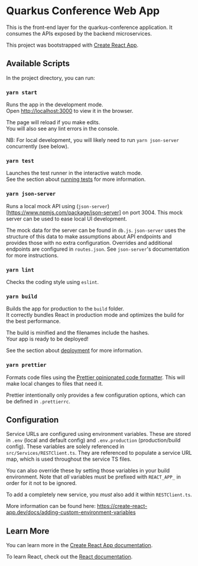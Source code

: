 # Quarkus Conference Web App

This is the front-end layer for the quarkus-conference application.
It consumes the APIs exposed by the backend microservices.

This project was bootstrapped with [Create React App](https://github.com/facebook/create-react-app).

## Available Scripts

In the project directory, you can run:

### `yarn start`

Runs the app in the development mode.<br />
Open [http://localhost:3000](http://localhost:3000) to view it in the browser.

The page will reload if you make edits.<br />
You will also see any lint errors in the console.

NB: For local development, you will likely need to run `yarn json-server` concurrently (see below).

### `yarn test`

Launches the test runner in the interactive watch mode.<br />
See the section about [running tests](https://facebook.github.io/create-react-app/docs/running-tests) for more information.

### `yarn json-server`

Runs a local mock API using (`json-server`)[https://www.npmjs.com/package/json-server] on port 3004. This mock server can be used to ease local UI development.

The mock data for the server can be found in `db.js`. `json-server` uses the structure of this data to make assumptions about API endpoints and provides those with no extra configuration. Overrides and additional endpoints are configured in `routes.json`. See `json-server`'s documentation for more instructions.

### `yarn lint`

Checks the coding style using `eslint`.

### `yarn build`

Builds the app for production to the `build` folder.<br />
It correctly bundles React in production mode and optimizes the build for the best performance.

The build is minified and the filenames include the hashes.<br />
Your app is ready to be deployed!

See the section about [deployment](https://facebook.github.io/create-react-app/docs/deployment) for more information.

### `yarn prettier`

Formats code files using the [Prettier opinionated code formatter](https://prettier.io). This will make local changes to files that need it.

Prettier intentionally only provides a few configuration options, which can be defined in `.prettierrc`.

## Configuration

Service URLs are configured using environment variables. These are stored in `.env` (local and default config) and `.env.production` (production/build config).
These variables are solely referenced in `src/Services/RESTClient.ts`. They are referenced to populate a service URL map, which is used throughout the service TS files.

You can also override these by setting those variables in your build environment. Note that _all_ variables must be prefixed with `REACT_APP_` in order for it not to be ignored.

To add a completely new service, you _must_ also add it within `RESTClient.ts`.

More information can be found here: https://create-react-app.dev/docs/adding-custom-environment-variables

## Learn More

You can learn more in the [Create React App documentation](https://facebook.github.io/create-react-app/docs/getting-started).

To learn React, check out the [React documentation](https://reactjs.org/).

